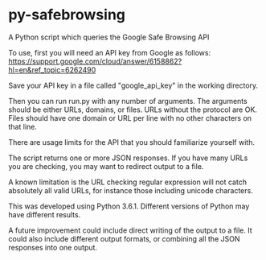 # py-safebrowsing
A Python script which queries the Google Safe Browsing API

To use, first you will need an API key from Google as follows: https://support.google.com/cloud/answer/6158862?hl=en&ref_topic=6262490

Save your API key in a file called "google_api_key" in the working directory.

Then you can run run.py with any number of arguments. The arguments should be either URLs, domains, or files. URLs without the protocol are OK. Files should have one domain or URL per line with no other characters on that line.

There are usage limits for the API that you should familiarize yourself with.

The script returns one or more JSON responses. If you have many URLs you are checking, you may want to redirect output to a file.

A known limitation is the URL checking regular expression will not catch absolutely all valid URLs, for instance those including unicode characters.

This was developed using Python 3.6.1. Different versions of Python may have different results.

A future improvement could include direct writing of the output to a file. It could also include different output formats, or combining all the JSON responses into one output.

